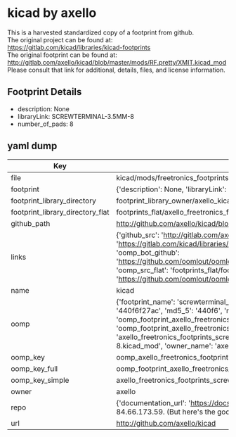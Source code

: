 # kicad by axello  
This is a harvested standardized copy of a footprint from github.  
The original project can be found at:  
https://gitlab.com/kicad/libraries/kicad-footprints  
The original footprint can be found at:
http://gitlab.com/axello/kicad/blob/master/mods/RF.pretty/XMIT.kicad_mod
Please consult that link for additional, details, files, and license information.  
## Footprint Details
* description: None  
* libraryLink: SCREWTERMINAL-3.5MM-8  
* number_of_pads: 8  
## yaml dump  
| Key | Value |  
| --- | --- |  
| file | kicad/mods/freetronics_footprints.pretty/SCREWTERMINAL-3.5MM-8.kicad_mod |  
| footprint | {'description': None, 'libraryLink': 'SCREWTERMINAL-3.5MM-8', 'number_of_pads': 8} |  
| footprint_library_directory | footprint_library_owner/axello_kicad |  
| footprint_library_directory_flat | footprints_flat/axello_freetronics_footprints_screwterminal_3_5mm_8/working |  
| github_path | http://github.com/axello/kicad/blob/master/mods/freetronics_footprints.pretty/SCREWTERMINAL-3.5MM-8.kicad_mod |  
| links | {'github_src': 'http://gitlab.com/axello/kicad/blob/master/mods/RF.pretty/XMIT.kicad_mod', 'github_src_repo': 'https://gitlab.com/kicad/libraries/kicad-footprints', 'oomp_bot': 'footprints/axello_freetronics_footprints_screwterminal_3_5mm_8/working', 'oomp_bot_github': 'https://github.com/oomlout/oomlout_oomp_footprint_bot/tree/main/footprints/axello_freetronics_footprints_screwterminal_3_5mm_8/working', 'oomp_src_flat': 'footprints_flat/footprints_flat/axello_freetronics_footprints_screwterminal_3_5mm_8/working', 'oomp_src_flat_github': 'https://github.com/oomlout/oomlout_oomp_footprint_src/tree/main/footprints_flat/axello_freetronics_footprints_screwterminal_3_5mm_8/working'} |  
| name | kicad |  
| oomp | {'footprint_name': 'screwterminal_3_5mm_8', 'library_name': 'freetronics_footprints', 'md5': '440f6f27ac80bcbf8b2c629e0bc5bead', 'md5_10': '440f6f27ac', 'md5_5': '440f6', 'md5_6': '440f6f', 'oomp_key': 'oomp_axello_freetronics_footprints_screwterminal_3_5mm_8', 'oomp_key_extra': 'oomp_footprint_axello_freetronics_footprints_screwterminal_3_5mm_8', 'oomp_key_full': 'oomp_footprint_axello_freetronics_footprints_screwterminal_3_5mm_8_440f6f', 'oomp_key_simple': 'axello_freetronics_footprints_screwterminal_3_5mm_8', 'original_filename': 'kicad/mods/freetronics_footprints.pretty/SCREWTERMINAL-3.5MM-8.kicad_mod', 'owner_name': 'axello'} |  
| oomp_key | oomp_axello_freetronics_footprints_screwterminal_3_5mm_8 |  
| oomp_key_full | oomp_footprint_axello_freetronics_footprints_screwterminal_3_5mm_8 |  
| oomp_key_simple | axello_freetronics_footprints_screwterminal_3_5mm_8 |  
| owner | axello |  
| repo | {'documentation_url': 'https://docs.github.com/rest/overview/resources-in-the-rest-api#rate-limiting', 'message': "API rate limit exceeded for 84.66.173.59. (But here's the good news: Authenticated requests get a higher rate limit. Check out the documentation for more details.)"} |  
| url | http://github.com/axello/kicad |  

